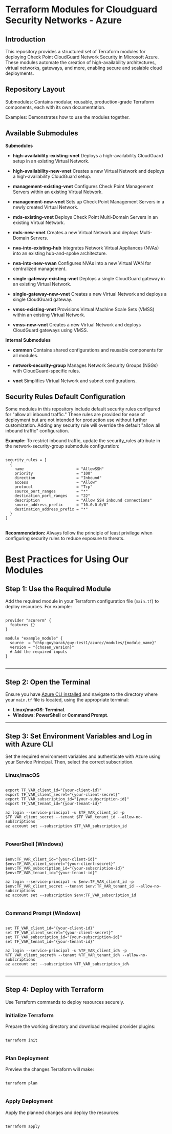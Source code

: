 # Terraform Modules for Cloudguard Security Networks - Azure

## Introduction
This repository provides a structured set of Terraform modules for deploying Check Point CloudGuard Network Security in Microsoft Azure. These modules automate the creation of high-availability architectures, virtual networks, gateways, and more, enabling secure and scalable cloud deployments.

## Repository Layout
Submodules: Contains modular, reusable, production-grade Terraform components, each with its own documentation.

Examples: Demonstrates how to use the modules together.

## Available Submodules

**Submodules**

* **high-availability-existing-vnet**
Deploys a high-availability CloudGuard setup in an existing Virtual Network.

* **high-availability-new-vnet**
Creates a new Virtual Network and deploys a high-availability CloudGuard setup.

* **management-existing-vnet**
Configures Check Point Management Servers within an existing Virtual Network.

* **management-new-vnet**
Sets up Check Point Management Servers in a newly created Virtual Network.

* **mds-existing-vnet**
Deploys Check Point Multi-Domain Servers in an existing Virtual Network.

* **mds-new-vnet**
Creates a new Virtual Network and deploys Multi-Domain Servers.

* **nva-into-existing-hub**
Integrates Network Virtual Appliances (NVAs) into an existing hub-and-spoke architecture.
 
* **nva-into-new-vwan**
Configures NVAs into a new Virtual WAN for centralized management.

* **single-gateway-existing-vnet**
Deploys a single CloudGuard gateway in an existing Virtual Network.

* **single-gateway-new-vnet**
Creates a new Virtual Network and deploys a single CloudGuard gateway.

* **vmss-existing-vnet**
Provisions Virtual Machine Scale Sets (VMSS) within an existing Virtual Network.

* **vmss-new-vnet**
Creates a new Virtual Network and deploys CloudGuard gateways using VMSS.

**Internal Submodules**

* **common**
Contains shared configurations and reusable components for all modules.

* **network-security-group**
Manages Network Security Groups (NSGs) with CloudGuard-specific rules.

* **vnet**
Simplifies Virtual Network and subnet configurations.


## Security Rules Default Configuration
Some modules in this repository include default security rules configured for "allow all inbound traffic." These rules are provided for ease of deployment but are not intended for production use without further customization. Adding any security rule will override the default "allow all inbound traffic" configuration.

**Example:** To restrict inbound traffic, update the security_rules attribute in the network-security-group submodule configuration:
<pre>
<code>
security_rules = [
  {
    name                       = "AllowSSH"
    priority                   = "100"
    direction                  = "Inbound"
    access                     = "Allow"
    protocol                   = "Tcp"
    source_port_ranges         = "*"
    destination_port_ranges    = "22"
    description                = "Allow SSH inbound connections"
    source_address_prefix      = "10.0.0.0/8"
    destination_address_prefix = "*"
  }
]
</code>
</pre>

**Recommendation:** Always follow the principle of least privilege when configuring security rules to reduce exposure to threats.

# Best Practices for Using Our Modules

## Step 1: Use the Required Module
Add the required module in your Terraform configuration file (`main.tf`) to deploy resources. For example:

<pre>
<code>
provider "azurerm" {
  features {}
}

module "example_module" {
  source  = "chkp-guybarak/guy-test1/azure//modules/{module_name}"
  version = "{chosen_version}"
  # Add the required inputs
}
</code>
</pre>
---

## Step 2: Open the Terminal
Ensure you have [Azure CLI installed](https://learn.microsoft.com/en-us/cli/azure/install-azure-cli) and navigate to the directory where your `main.tf` file is located, using the appropriate terminal: 

- **Linux/macOS**: **Terminal**.
- **Windows**: **PowerShell** or **Command Prompt**.
---

## Step 3: Set Environment Variables and Log in with Azure CLI
Set the required environment variables and authenticate with Azure using your Service Principal. Then, select the correct subscription.

### Linux/macOS
<pre>
<code>
export TF_VAR_client_id="{your-client-id}"
export TF_VAR_client_secret="{your-client-secret}"
export TF_VAR_subscription_id="{your-subscription-id}"
export TF_VAR_tenant_id="{your-tenant-id}"

az login --service-principal -u $TF_VAR_client_id -p $TF_VAR_client_secret --tenant $TF_VAR_tenant_id --allow-no-subscriptions
az account set --subscription $TF_VAR_subscription_id
</code>
</pre>

### PowerShell (Windows)
<pre>
<code>
$env:TF_VAR_client_id="{your-client-id}"
$env:TF_VAR_client_secret="{your-client-secret}"
$env:TF_VAR_subscription_id="{your-subscription-id}"
$env:TF_VAR_tenant_id="{your-tenant-id}"

az login --service-principal -u $env:TF_VAR_client_id -p $env:TF_VAR_client_secret --tenant $env:TF_VAR_tenant_id --allow-no-subscriptions
az account set --subscription $env:TF_VAR_subscription_id
</code>
</pre>

### Command Prompt (Windows)
<pre>
<code>
set TF_VAR_client_id="{your-client-id}"
set TF_VAR_client_secret="{your-client-secret}"
set TF_VAR_subscription_id="{your-subscription-id}"
set TF_VAR_tenant_id="{your-tenant-id}"

az login --service-principal -u %TF_VAR_client_id% -p %TF_VAR_client_secret% --tenant %TF_VAR_tenant_id% --allow-no-subscriptions
az account set --subscription %TF_VAR_subscription_id%
</code>
</pre>

---


## Step 4: Deploy with Terraform
Use Terraform commands to deploy resources securely.

### Initialize Terraform
Prepare the working directory and download required provider plugins:
<pre>
<code>
terraform init
</code>
</pre>

### Plan Deployment
Preview the changes Terraform will make:
<pre>
<code>
terraform plan
</code>
</pre>

### Apply Deployment
Apply the planned changes and deploy the resources:
<pre>
<code>
terraform apply
</code>
</pre>

